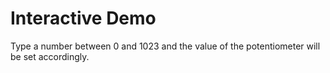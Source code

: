 # Interactive Demo
Type a number between 0 and 1023 and the value of the potentiometer will be set accordingly.
